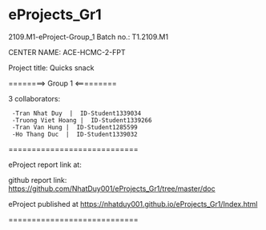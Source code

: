 # eProjects_Gr1

2109.M1-eProject-Group_1 Batch no.: T1.2109.M1

CENTER NAME: ACE-HCMC-2-FPT

Project title: Quicks snack

========> Group 1 <=========

3 collaborators:

     -Tran Nhat Duy  |  ID-Student1339034
     -Truong Viet Hoang |  ID-Student1339266
     -Tran Van Hung |  ID-Student1285599
     -Ho Thang Duc  |  ID-Student1339032

============================

eProject report link at: 

github report link:  https://github.com/NhatDuy001/eProjects_Gr1/tree/master/doc 

eProject published at  https://nhatduy001.github.io/eProjects_Gr1/Index.html

============================



